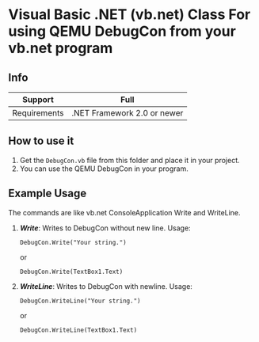 # Visual Basic .NET (vb.net) Class For using QEMU DebugCon from your vb.net program

## Info
| Support      | Full                        |
|--------------|-----------------------------|
| Requirements | .NET Framework 2.0 or newer |

## How to use it
1. Get the `DebugCon.vb` file from this folder and place it in your project.
2. You can use the QEMU DebugCon in your program.

## Example Usage
The commands are like vb.net ConsoleApplication Write and WriteLine.
1. ***Write***: Writes to DebugCon without new line.
   Usage:
   ```
   DebugCon.Write("Your string.")
   ```
   or
   ```
   DebugCon.Write(TextBox1.Text)
   ```
2. ***WriteLine***: Writes to DebugCon with newline.
   Usage:
   ```
   DebugCon.WriteLine("Your string.")
   ```
   or
   ```
   DebugCon.WriteLine(TextBox1.Text)
   ```
